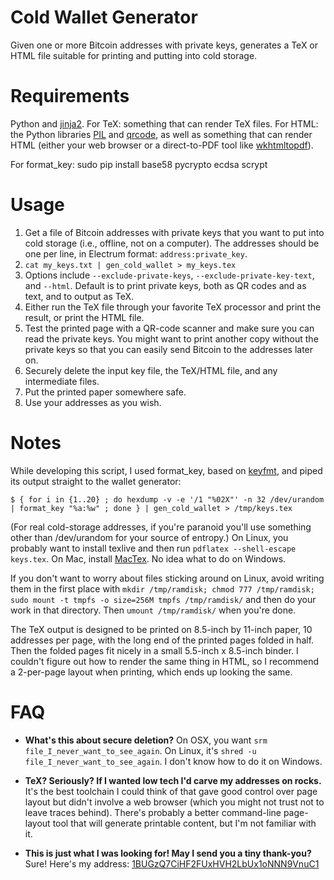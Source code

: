 Cold Wallet Generator
=====================

Given one or more Bitcoin addresses with private keys, generates a TeX or HTML file suitable for printing and putting into cold storage.

Requirements
============

Python and [jinja2](http://jinja.pocoo.org/docs/). For TeX: something that can render TeX files. For HTML: the Python libraries [PIL](http://www.pythonware.com/products/pil/) and [qrcode](https://github.com/lincolnloop/python-qrcode), as well as something that can render HTML (either your web browser or a direct-to-PDF tool like [wkhtmltopdf](https://code.google.com/p/wkhtmltopdf/)).

For format_key: sudo pip install base58 pycrypto ecdsa scrypt

Usage
=====

1. Get a file of Bitcoin addresses with private keys that you want to put into cold storage (i.e., offline, not on a computer). The addresses should be one per line, in Electrum format: `address:private_key`.
2. `cat my_keys.txt | gen_cold_wallet > my_keys.tex`
3. Options include `--exclude-private-keys`, `--exclude-private-key-text`, and `--html`. Default is to print private keys, both as QR codes and as text, and to output as TeX.
4. Either run the TeX file through your favorite TeX processor and print the result, or print the HTML file.
5. Test the printed page with a QR-code scanner and make sure you can read the private keys. You might want to print another copy without the private keys so that you can easily send Bitcoin to the addresses later on.
6. Securely delete the input key file, the TeX/HTML file, and any intermediate files.
7. Put the printed paper somewhere safe.
8. Use your addresses as you wish.

Notes
======

While developing this script, I used format_key, based on [keyfmt](https://github.com/bkkcoins/misc/blob/master/keyfmt/keyfmt), and piped its output straight to the wallet generator:

`$ { for i in {1..20} ; do hexdump -v -e '/1 "%02X"' -n 32 /dev/urandom | format_key "%a:%w" ; done } |
gen_cold_wallet > /tmp/keys.tex`

(For real cold-storage addresses, if you're paranoid you'll use something other than /dev/urandom for your source of entropy.) On Linux, you probably want to install texlive and then run `pdflatex --shell-escape keys.tex`. On Mac, install [MacTex](http://tug.org/mactex/). No idea what to do on Windows.

If you don't want to worry about files sticking around on Linux, avoid writing them in the first place with `mkdir /tmp/ramdisk; chmod 777 /tmp/ramdisk; sudo mount -t tmpfs -o size=256M tmpfs /tmp/ramdisk/` and then do your work in that directory. Then `umount /tmp/ramdisk/` when you're done.

The TeX output is designed to be printed on 8.5-inch by 11-inch paper, 10 addresses per page, with the long end of the printed pages folded in half. Then the folded pages fit nicely in a small 5.5-inch x 8.5-inch binder. I couldn't figure out how to render the same thing in HTML, so I recommend a 2-per-page layout when printing, which ends up looking the same.

FAQ
===

* **What's this about secure deletion?** On OSX, you want `srm file_I_never_want_to_see_again`. On Linux, it's `shred -u file_I_never_want_to_see_again`. I don't know how to do it on Windows.

* **TeX? Seriously? If I wanted low tech I'd carve my addresses on rocks.** It's the best toolchain I could think of that gave good control over page layout but didn't involve a web browser (which you might not trust not to leave traces behind). There's probably a better command-line page-layout tool that will generate printable content, but I'm not familiar with it.

* **This is just what I was looking for! May I send you a tiny thank-you?** Sure! Here's my address: [1BUGzQ7CiHF2FUxHVH2LbUx1oNNN9VnuC1](https://blockchain.info/address/1BUGzQ7CiHF2FUxHVH2LbUx1oNNN9VnuC1)
